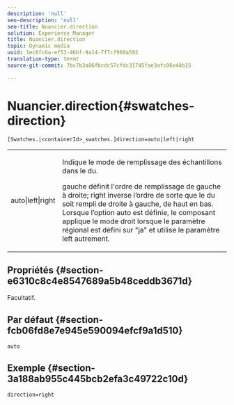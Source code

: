 ```yaml
---
description: 'null'
seo-description: 'null'
seo-title: Nuancier.direction
solution: Experience Manager
title: Nuancier.direction
topic: Dynamic media
uuid: 1ec6fc6a-ef53-46bf-9a14-7f7cf960a592
translation-type: tm+mt
source-git-commit: 7bc7b3a86fbcdc57cfdc31745fae3afc06e44b15

---
```



# Nuancier.direction{#swatches-direction}

`[Swatches.|<containerId>_swatches.]direction=auto|left|right`

<table id="table_8DA8AC17A6FB4EC09DC9384B812D841C"> 
 <tbody> 
  <tr> 
   <td colname="col1"> <p> <span class="codeph"> auto|left|right </span> </p> </td> 
   <td colname="col2"> <p> Indique le mode de remplissage des échantillons dans le  du. </p> <p> <span class="codeph"> gauche </span> définit l'ordre de remplissage de gauche à droite; <span class="codeph"> right </span> inverse l’ordre de sorte que le  du soit rempli de droite à gauche, de haut en bas. Lorsque l’option <span class="codeph"> auto </span> est définie, le composant applique le mode droit lorsque le paramètre régional est défini sur <span class="codeph"> "ja" </span>et utilise le paramètre left autrement. </p> </td> 
  </tr> 
 </tbody> 
</table>

## Propriétés {#section-e6310c8c4e8547689a5b48ceddb3671d}

Facultatif.

## Par défaut {#section-fcb06fd8e7e945e590094efcf9a1d510}

`auto`

## Exemple {#section-3a188ab955c445bcb2efa3c49722c10d}

`direction=right`

